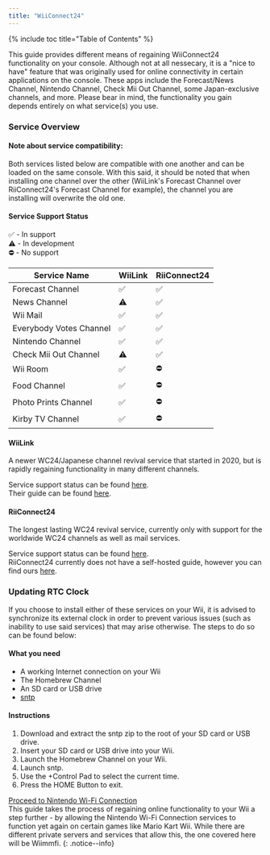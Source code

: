 ```yaml
---
title: "WiiConnect24"
---
```


{% include toc title="Table of Contents" %}

This guide provides different means of regaining WiiConnect24 functionality on your console. Although not at all nessecary, it is a "nice to have" feature that was originally used for online connectivity in certain applications on the console. These apps include the Forecast/News Channel, Nintendo Channel, Check Mii Out Channel, some Japan-exclusive channels, and more. Please bear in mind, the functionality you gain depends entirely on what service(s) you use.

### Service Overview

#### Note about service compatibility:
Both services listed below are compatible with one another and can be loaded on the same console. With this said, it should be noted that when installing one channel over the other (WiiLink's Forecast Channel over RiiConnect24's Forecast Channel for example), the channel you are installing will overwrite the old one.


#### Service Support Status
✅ - In support<br>
⚠️ - In development<br>
⛔ - No support

| Service Name | WiiLink | RiiConnect24 |
| ------------ | ------- | ------------ |
| Forecast Channel | ✅ | ✅ |
| News Channel | ⚠️ | ✅ |
| Wii Mail | ✅ | ✅ |
| Everybody Votes Channel | ✅ | ✅ |
| Nintendo Channel | ✅ | ✅ |
| Check Mii Out Channel | ⚠️ | ✅ |
| Wii Room | ✅ | ⛔ |
| Food Channel | ✅ | ⛔ |
| Photo Prints Channel | ✅ | ⛔
| Kirby TV Channel | ✅ | ⛔ |

#### WiiLink
A newer WC24/Japanese channel revival service that started in 2020, but is rapidly regaining functionality in many different channels.
    
Service support status can be found [here](https://www.wiilink24.com/status).<br>
Their guide can be found [here](https://www.wiilink24.com/guide/2installation/).

#### RiiConnect24
The longest lasting WC24 revival service, currently only with support for the worldwide WC24 channels as well as mail services.

Service support status can be found [here](https://rc24.xyz/stats/).<br>
RiiConnect24 currently does not have a self-hosted guide, however you can find ours [here](riiconnect24).

### Updating RTC Clock
If you choose to install either of these services on your Wii, it is advised to synchronize its external clock in order to prevent various issues (such as inability to use said services) that may arise otherwise. The steps to do so can be found below:

#### What you need
+ A working Internet connection on your Wii
+ The Homebrew Channel
+ An SD card or USB drive
+ [sntp](https://oscwii.org/library/app/sntp)

#### Instructions
1. Download and extract the sntp zip to the root of your SD card or USB drive.
1. Insert your SD card or USB drive into your Wii. 
1. Launch the Homebrew Channel on your Wii.
1. Launch sntp.
1. Use the +Control Pad to select the current time.
1. Press the HOME Button to exit.

[Proceed to Nintendo Wi-Fi Connection](wiimmfi)<br>
This guide takes the process of regaining online functionality to your Wii a step further - by allowing the Nintendo Wi-Fi Connection services to function yet again on certain games like Mario Kart Wii. While there are different private servers and services that allow this, the one covered here will be Wiimmfi.
{: .notice--info}
